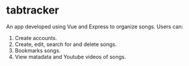 # tabtracker
An app developed using Vue and Express to organize songs.
Users can:
1. Create accounts.
2. Create, edit, search for and delete songs.
3. Bookmarks songs.
4. View matadata and Youtube videos of songs. 
